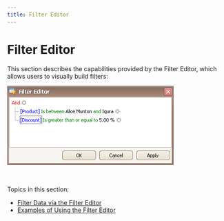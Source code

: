 ```yaml
---
title: Filter Editor
---
```

# Filter Editor
This section describes the capabilities provided by the Filter Editor, which allows users to visually build filters:

![EndUser_Win_FilterEditor](../images/img9054.png)

&nbsp;

Topics in this section:
* [Filter Data via the Filter Editor](filter-editor/filter-data-via-the-filter-editor.md)
* [Examples of Using the Filter Editor](filter-editor/examples-of-using-the-filter-editor.md)